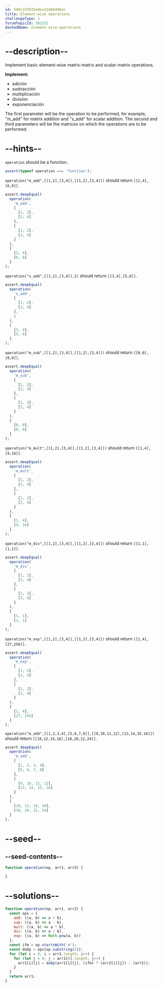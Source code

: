 ```yaml
---
id: 599c333915e0ea32d04d4bec
title: Element-wise operations
challengeType: 1
forumTopicId: 302252
dashedName: element-wise-operations
---
```


# --description--

Implement basic element-wise matrix-matrix and scalar-matrix operations.

**Implement:**

<ul>
  <li>adición</li>
  <li>sustracción</li>
  <li>multiplicación</li>
  <li>división</li>
  <li>exponenciación</li>
</ul>

The first parameter will be the operation to be performed, for example, "m_add" for matrix addition and "s_add" for scalar addition. The second and third parameters will be the matrices on which the operations are to be performed.

# --hints--

`operation` should be a function.

```js
assert(typeof operation === 'function');
```

`operation("m_add",[[1,2],[3,4]],[[1,2],[3,4]])` should return `[[2,4],[6,8]]`.

```js
assert.deepEqual(
  operation(
    'm_add',
    [
      [1, 2],
      [3, 4]
    ],
    [
      [1, 2],
      [3, 4]
    ]
  ),
  [
    [2, 4],
    [6, 8]
  ]
);
```

`operation("s_add",[[1,2],[3,4]],2)` should return `[[3,4],[5,6]]`.

```js
assert.deepEqual(
  operation(
    's_add',
    [
      [1, 2],
      [3, 4]
    ],
    2
  ),
  [
    [3, 4],
    [5, 6]
  ]
);
```

`operation("m_sub",[[1,2],[3,4]],[[1,2],[3,4]])` should return `[[0,0],[0,0]]`.

```js
assert.deepEqual(
  operation(
    'm_sub',
    [
      [1, 2],
      [3, 4]
    ],
    [
      [1, 2],
      [3, 4]
    ]
  ),
  [
    [0, 0],
    [0, 0]
  ]
);
```

`operation("m_mult",[[1,2],[3,4]],[[1,2],[3,4]])` should return `[[1,4],[9,16]]`.

```js
assert.deepEqual(
  operation(
    'm_mult',
    [
      [1, 2],
      [3, 4]
    ],
    [
      [1, 2],
      [3, 4]
    ]
  ),
  [
    [1, 4],
    [9, 16]
  ]
);
```

`operation("m_div",[[1,2],[3,4]],[[1,2],[3,4]])` should return `[[1,1],[1,1]]`.

```js
assert.deepEqual(
  operation(
    'm_div',
    [
      [1, 2],
      [3, 4]
    ],
    [
      [1, 2],
      [3, 4]
    ]
  ),
  [
    [1, 1],
    [1, 1]
  ]
);
```

`operation("m_exp",[[1,2],[3,4]],[[1,2],[3,4]])` should return `[[1,4],[27,256]]`.

```js
assert.deepEqual(
  operation(
    'm_exp',
    [
      [1, 2],
      [3, 4]
    ],
    [
      [1, 2],
      [3, 4]
    ]
  ),
  [
    [1, 4],
    [27, 256]
  ]
);
```

`operation("m_add",[[1,2,3,4],[5,6,7,8]],[[9,10,11,12],[13,14,15,16]])` should return `[[10,12,14,16],[18,20,22,24]]`.

```js
assert.deepEqual(
  operation(
    'm_add',
    [
      [1, 2, 3, 4],
      [5, 6, 7, 8]
    ],
    [
      [9, 10, 11, 12],
      [13, 14, 15, 16]
    ]
  ),
  [
    [10, 12, 14, 16],
    [18, 20, 22, 24]
  ]
);
```

# --seed--

## --seed-contents--

```js
function operation(op, arr1, arr2) {

}
```

# --solutions--

```js
function operation(op, arr1, arr2) {
  const ops = {
    add: ((a, b) => a + b),
    sub: ((a, b) => a - b),
    mult: ((a, b) => a * b),
    div: ((a, b) => a / b),
    exp: ((a, b) => Math.pow(a, b))
  };
  const ifm = op.startsWith('m');
  const doOp = ops[op.substring(2)];
  for (let i = 0; i < arr1.length; i++) {
    for (let j = 0; j < arr1[0].length; j++) {
      arr1[i][j] = doOp(arr1[i][j], (ifm) ? (arr2[i][j]) : (arr2));
    }
  }
  return arr1;
}
```
